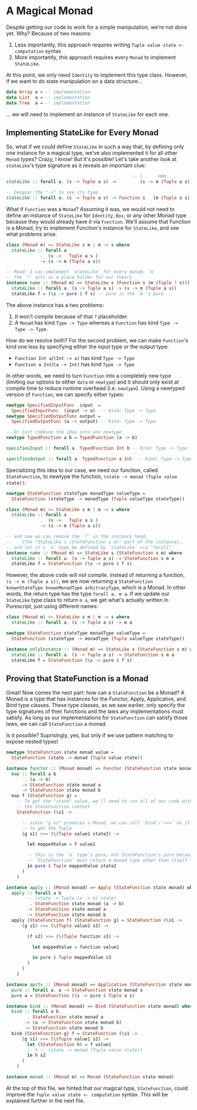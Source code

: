 # A Magical Monad

Despite getting our code to work for a simple manipulation, we're not done yet. Why? Because of two reasons:
1. Less importantly, this approach requires writing `Tuple value state <- computation` syntax
2. More importantly, this approach requires every `Monad` to implement `StateLike`.

At this point, we only need `Identity` to implement this type class. However, if we want to do state manipulation on a data structure...
```purescript
data Array a = -- implementation
data List  a = -- implementation
data Tree  a = -- implementation
```
... we will need to implement an instance of `StateLike` for each one.

## Implementing StateLike for Every Monad

So, what if we could define `StateLike` in such a way that, by defining only one instance for a magical type, we've also implemented it for all other `Monad` types? Crazy, I know! But it's possible! Let's take another look at `stateLike`'s type signature as it reveals an important clue:
```purescript
                                                -- |      Hmm....     |
stateLike :: forall a. (s -> Tuple a s) ->         (s -> m (Tuple a s))

-- Desguar the "->" to see its type
stateLike :: forall a. (s -> Tuple a s) -> Function s   (m (Tuple a s))
```
What if `Function` was a `Monad`? Assuming it was, we would not need to define an instance of `StateLike` for `Identity`, `Box`, or any other Monad type because they would already have it via `Function`. We'll assume that Function is a Monad, try to implement Function's instance for `StateLike`, and see what problems arise:
```purescript
class (Monad m) <= StateLike s m | m -> s where
  stateLike :: forall a
             .  (s ->   Tuple a s )
             -> (s -> m (Tuple a s))

-- Read: I can implement `stateLike` for every monad, `m`
-- The `?` acts as a place holder for our theory
instance name :: (Monad m) => StateLike s (Function s (m (Tuple ? s))) where
  stateLike :: forall a. (s -> Tuple a s) -> (s -> m (Tuple a s))
  stateLike f = (\s -> pure $ f s) -- pure is the `m`'s pure
```
The above instance has a two problems:
1. It won't compile because of that `?` placeholder.
2. A `Monad` has kind `Type -> Type` whereas a `Function` has kind `Type -> Type -> Type`.

How do we resolve both? For the second problem, we can make `Function`'s kind one less by specifying either the input type or the output type:
- `Function Int a`/`(Int -> a)` has kind `Type -> Type`
- `Function a Int`/`(a -> Int)` has kind `Type -> Type`

In other words, we need to turn `Function` into a completely new type (limiting our options to either `data` or `newtype`) and it should only exist at compile time to reduce runtime overhead (i.e. `newtype`). Using a newtyped version of `Function`, we can specify either types:
```purescript
newtype SpecifiedInputFunc  input  =
  SpecifiedInputFunc  (input -> a)  -- Kind: Type -> Type
newtype SpecifiedOutputFunc output =
  SpecifiedOutputFunc (a -> output) -- Kind: Type -> Type

-- Or just combine the idea into one newtype
newtype TypedFunction a b = TypedFunction (a -> b)

specifiesInput :: forall a. TypedFunction Int b -- Kind: Type -> Type

specifiesOutput :: forall a. TypedFunction a Int  -- Kind: Type -> Type
```
Specializing this idea to our case, we need our function, called `StateFunction`, to newtype the function, `(state -> monad (Tuple value state))`:
```purescript
newtype StateFunction stateType monadType valueType =
  StateFunction (stateType -> monadType (Tuple valueType stateType))

class (Monad m) <= StateLike s m | m -> s where
  stateLike :: forall a
             .  (s ->   Tuple a s )
             -> (s -> m (Tuple a s))

-- and now we can remove the `?` in the instance head,
--    (the "StateLike s (StateFunction s m)" part of the instance),
-- and let it's `a` type be defined by `stateLike` via "forall"
instance name :: (Monad m) => StateLike s (StateFunction s m) where
  stateLike :: forall a. (s -> Tuple a s) -> StateFunction s m a
  stateLike f = StateFunction (\s -> pure $ f s)
```
However, the above code will not compile. Instead of returning a function, `(s -> m (Tuple a s))`, we are now returning a `StateFunction knownStateType knownMonadType arbitraryType`, which is a Monad. In other words, the return type has the type `forall a. m a`. If we update our `StateLike` type class to return `m a`, we get what's actually written in Purescript, just using different names:
```purescript
class (Monad m) <= StateLike s m | m -> s where
  stateLike :: forall a. (s -> Tuple a s) -> m a

newtype StateFunction stateType monadType valueType =
  StateFunction (stateType -> monadType (Tuple valueType stateType))

instance onlyInstance :: (Monad m) => StateLike s (StateFunction s m) where
  stateLike :: forall a. (s -> Tuple a s) -> StateFunction s m a
  stateLike f = StateFunction (\s -> pure $ f s)
```

## Proving that StateFunction is a Monad

Great! Now comes the next part: how can a `StateFunction` be a Monad? A Monad is a type that has instances for the Functor, Apply, Applicative, and Bind type classes. These type classes, as we saw earlier, only specify the type signatures of their functions and the laws any implementations must satisfy. As long as our implementations for `StateFunction` can satisfy those laws, we can call `StateFunction` a monad.

Is it possible? Suprisingly, yes, but only if we use pattern matching to expose nested types!
```purescript
newtype StateFunction state monad value =
  StateFunction (state -> monad (Tuple value state))

instance functor :: (Monad monad) => Functor (StateFunction state monad) where
  map :: forall a b
       . (a -> b)
      -> StateFunction state monad a
      -> StateFunction state monad b
  map f (StateFunction g) =
    -- To get the "state" value, we'll need to run all of our code within
    -- the StateFunction context
    StateFunction (\s1 ->

      -- since "g s1" produces a Monad, we can call `bind`/`>>=` on it
      -- to get the Tuple
      (g s1) >>= (\(Tuple value1 state2) ->

        let mappedValue = f value1

        -- this is the `m` type's pure, not StateFunction's pure because
        -- `StateFunction` must return a monad type other than itself
        in pure $ Tuple mappedValue state2
      )
    )

instance apply :: (Monad monad) => Apply (StateFunction state monad) where
  apply :: forall a b
        -- (state -> Tuple (a -> b) state)
         . StateFunction state monad (a -> b)
        -> StateFunction state monad a
        -> StateFunction state monad b
  apply (StateFunction f) (StateFunction g) = StateFunction (\s1 ->
      (g s1) >>= (\(Tuple value1 s2) ->

        (f s2) >>= (\(Tuple function s3) ->

          let mappedValue = function value1

          in pure $ Tuple mappedValue s3
        )
      )
    )

instance apctv :: (Monad monad) => Applicative (StateFunction state monad) where
  pure :: forall a. a -> StateFunction state monad a
  pure a = StateFunction (\s -> pure $ Tuple a s)

instance bind :: (Monad monad) => Bind (StateFunction state monad) where
  bind :: forall a b
        . StateFunction state monad a
       -> (a -> StateFunction state monad b)
       -> StateFunction state monad b
  bind (StateFunction g) f = StateFunction (\s1 ->
      (g s1) >>= (\(Tuple value1 s2) ->
        let (StateFunction h) = f value1
        -- h :: (state -> monad (Tuple value state))
        in h s2
      )
    )

instance monad :: (Monad m) => Monad (StateFunction state monad)
```

At the top of this file, we hinted that our magical type, `StateFunction`, could improve the `Tuple value state <- computation` syntax. This will be explained further in the next file.
